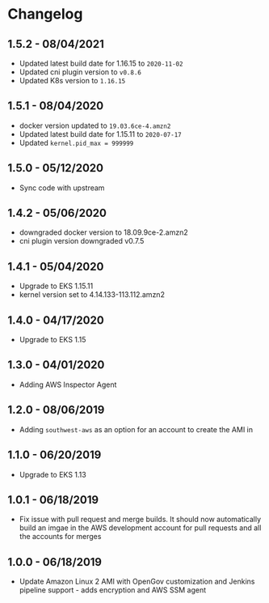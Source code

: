 # Changelog

1.5.2 - 08/04/2021
-----------------------
- Updated latest build date for 1.16.15 to `2020-11-02`
- Updated cni plugin version to `v0.8.6`
- Updated K8s version to `1.16.15`

1.5.1 - 08/04/2020
-----------------------
- docker version updated to `19.03.6ce-4.amzn2`
- Updated latest build date for 1.15.11  to `2020-07-17`
- Updated `kernel.pid_max = 999999`

1.5.0 - 05/12/2020
-----------------------
- Sync code with upstream

1.4.2 - 05/06/2020
-----------------------
- downgraded docker version to 18.09.9ce-2.amzn2
- cni plugin version downgraded v0.7.5  

1.4.1 - 05/04/2020
-----------------------
- Upgrade to EKS 1.15.11
- kernel version set to 4.14.133-113.112.amzn2

1.4.0 - 04/17/2020
-----------------------
- Upgrade to EKS 1.15

1.3.0 - 04/01/2020
-----------------------
- Adding AWS Inspector Agent

1.2.0 - 08/06/2019
-----------------------
- Adding `southwest-aws` as an option for an account to create the AMI in

1.1.0 - 06/20/2019
-----------------------
- Upgrade to EKS 1.13

1.0.1 - 06/18/2019
-----------------------
- Fix issue with pull request and merge builds. It should now automatically build an imgae in the AWS development account for pull requests and all the accounts for merges

1.0.0 - 06/18/2019
-----------------------
- Update Amazon Linux 2 AMI with OpenGov customization and Jenkins pipeline support - adds encryption and AWS SSM agent
